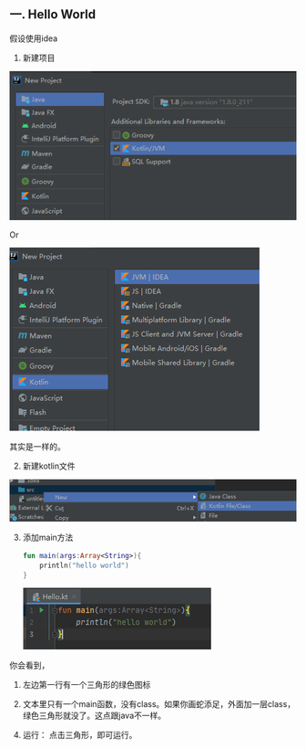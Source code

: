 ## 一. Hello World

假设使用idea

1.  新建项目

![image-20210511103255049](01-入门/image-20210511103255049.png)

Or 

![image-20210511103510204](01-入门/image-20210511103510204.png)

其实是一样的。

2. 新建kotlin文件

![image-20210511103607532](01-入门/image-20210511103607532.png)

3. 添加main方法

   ```kotlin
   fun main(args:Array<String>){
       println("hello world")
   }
   ```

   ![image-20210511112557907](01-入门/image-20210511112557907.png)

你会看到，

1) 左边第一行有一个三角形的绿色图标

2) 文本里只有一个main函数，没有class。如果你画蛇添足，外面加一层class，绿色三角形就没了。这点跟java不一样。

4. 运行： 点击三角形，即可运行。

